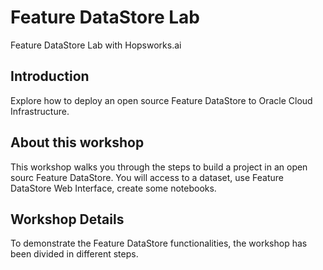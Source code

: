 # Feature DataStore Lab

Feature DataStore Lab with Hopsworks.ai

## Introduction
Explore how to deploy an open source Feature DataStore to Oracle Cloud Infrastructure.


## About this workshop 

This workshop walks you through the steps to build a project in an open sourc Feature DataStore. You will access to a dataset, use Feature DataStore Web Interface, create some notebooks.

## Workshop Details

To demonstrate the Feature DataStore functionalities, the workshop has been divided in different steps.
